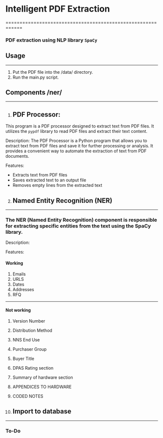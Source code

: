 # Intelligent PDF Extraction
============================================================

### PDF extraction using NLP library `SpaCy`

## Usage
-----
1. Put the PDF file into the /data/ directory.
2. Run the main.py script.

## Components /ner/
----------
1. ## PDF Processor:

This program is a PDF processor designed to extract text from PDF files. It utilizes the `pypdf` library to read PDF files and extract their text content.

Description:
The PDF Processor is a Python program that allows you to extract text from PDF files and save it for further processing or analysis. It provides a convenient way to automate the extraction of text from PDF documents.

Features:
- Extracts text from PDF files
- Saves extracted text to an output file
- Removes empty lines from the extracted text

2. ## Named Entity Recognition (NER)
---
### The NER (Named Entity Recognition) component is responsible for extracting specific entities from the text using the SpaCy library.

Description:

Features:

#### Working
1. Emails
2. URLS
3. Dates
4. Addresses
5. RFQ
---
#### Not working
1. Version Number
2. Distribution Method
3. NNS End Use
4. Purchaser Group
5. Buyer Title
6. DPAS Rating section
7. Summary of hardware section
8. APPENDICES TO HARDWARE
9. CODED NOTES

3. ## Import to database
---
### To-Do
